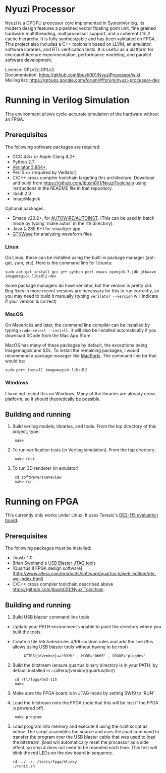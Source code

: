 # Nyuzi Processor

Nyuzi is a GPGPU processor core implemented in SystemVerilog. Its
modern design features a pipelined vector floating point unit, fine grained
hardware multithreading, multiprocessor support, and a coherent L1/L2 cache
hierarchy. It is fully synthesizable and has been validated on FPGA. This
project also includes a C++ toolchain based on LLVM, an emulator, software
libraries, and RTL verification tests. It is useful as a platform for
microarchitecture experimentation, performance modeling, and parallel software
development.   

License: GPLv2/LGPLv2.  
Documentation: https://github.com/jbush001/NyuziProcessor/wiki  
Mailing list: https://groups.google.com/forum/#!forum/nyuzi-processor-dev  

# Running in Verilog Simulation

This environment allows cycle-accurate simulation of the hardware without an FPGA. 

## Prerequisites

The following software packages are required: 

- GCC 4.8+ or Apple Clang 4.2+
- Python 2.7
- [Verilator 3.864+](http://www.veripool.org/projects/verilator/wiki/Installing).  
- Perl 5.x+ (required by Verilator)
- C/C++ cross compiler toolchain targeting this architecture. Download and 
   build from https://github.com/jbush001/NyuziToolchain using instructions
   in the README file in that repository.
- libsdl 2.0
- ImageMagick

Optional packages:

- Emacs v23.2+, for 
   [AUTOWIRE/AUTOINST](http://www.veripool.org/projects/verilog-mode/wiki/Verilog-mode_veritedium). (This can be used in batch mode by typing 'make autos' in the rtl/ directory). 
- Java (J2SE 6+) for visualizer app 
- [GTKWave](http://gtkwave.sourceforge.net/) for analyzing waveform files 

### Linux
On Linux, these can be installed using the built-in package manager (apt-get, yum, etc). 
Here is the command line for Ubuntu:

    sudo apt-get install gcc g++ python perl emacs openjdk-7-jdk gtkwave imagemagick libsdl2-dev

Some package managers do have verilator, but the version is pretty old. Bug 
fixes in more recent versions are necessary for this to run correctly, so 
you may need to build it manually (typing `verilator --version` will indicate if your
version is correct)

### MacOS
On Mavericks and later, the command line compiler can be installed by typing
`xcode-select --install`. It will also be installed automatically if you download 
XCode from the Mac App Store.

MacOS has many of these packages by default, the exceptions being Imagemagick and SDL. 
To install the remaining packages, I would recommend a package manager like 
[MacPorts](https://www.macports.org/). The command line for that would be:

    sudo port install imagemagick libsdl2

### Windows
I have not tested this on Windows. Many of the libraries are already cross platform, so
it should theoretically be possible.

## Building and running

1. Build verilog models, libraries, and tools. From the top directory of this 
project, type:

        make

2. To run verification tests (in Verilog simulation). From the top directory: 

        make test

3. To run 3D renderer (in emulator)

        cd software/sceneview
        make run

# Running on FPGA

This currently only works under Linux.  It uses Terasic's [DE2-115 evaluation board](http://www.terasic.com.tw/cgi-bin/page/archive.pl?Language=English&No=502).

## Prerequisites
The following packages must be installed:

- libusb-1.0
- Brian Swetland's [USB Blaster JTAG tools](https://github.com/swetland/jtag)
- [Quartus II FPGA design software] 
   (http://www.altera.com/products/software/quartus-ii/web-edition/qts-we-index.html)
- C/C++ cross compiler toolchain described above https://github.com/jbush001/NyuziToolchain.

## Building and running
1. Build USB blaster command line tools
 * Update your PATH environment variable to point the directory where you 
   built the tools.
 * Create a file /etc/udev/rules.d/99-custom.rules and add the line (this 
   allows using USB blaster tools without having to be root)

            ATTRS{idVendor}=="09fb" , MODE="0660" , GROUP="plugdev" 

2. Build the bitstream (ensure quartus binary directory is in your PATH, by
   default installed in ~/altera/[version]/quartus/bin/)

        cd rtl/fpga/de2-115
        make

3. Make sure the FPGA board is in JTAG mode by setting SW19 to 'RUN'
4. Load the bitstream onto the FPGA (note that this will be lost if the FPGA 
   is powered off).

        make program 

5.  Load program into memory and execute it using the runit script as below.
    The script assembles the source and uses the jload command to transfer
    the program over the USB blaster cable that was used to load the bitstream.
    jload will automatically reset the processor as a side effect, so step 4
    does not need to be repeated each time. This test will blink the
    red LEDs on the dev board in sequence.

        cd ../../../tests/fpga/blinky
        ./runit.sh

